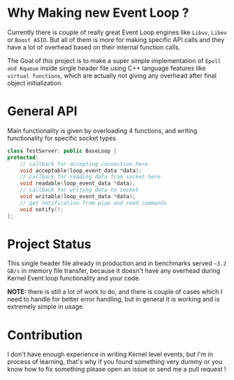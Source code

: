 # Why Making new Event Loop ?
Currently there is couple of really great Event Loop engines like `Libuv`, `Libev` or `Boost ASIO`. But all of them is more for making specific API calls and they have a lot of overhead based on
their internal function calls.

The Goal of this project is to make a super simple implementation of `Epoll and Kqueue` inside single header file using C++ language features like `virtual functions`, which are actually not giving any
overhead after final object initialization.

# General API
Main functionality is given by overloading 4 functions, and writing functionality for specific socket types
```cpp
class TestServer: public BaseLoop {
protected:
    // callback for accepting connection here
    void acceptable(loop_event_data *data);
    // callback for reading data from socket here
    void readable(loop_event_data *data);
    // callback for writing data to socket
    void writable(loop_event_data *data);
    // get notification from pipe and read commands
    void notify();
};
```

# Project Status
This single header file already in production and in benchmarks served `~3.2 GB/s` in memory file transfer, because it doesn't have any overhead during Kernel Event loop functionality and your code.

**NOTE:** there is still a lot of work to do, and there is couple of cases which I need to handle for better error handling, but in general it is working and is extremely simple in usage.

# Contribution
I don't have enough experience in writing Kernel level events, but I'm in process of learning, that's why if you found something very dummy or you know how to fix something please open an issue or send me a pull request !